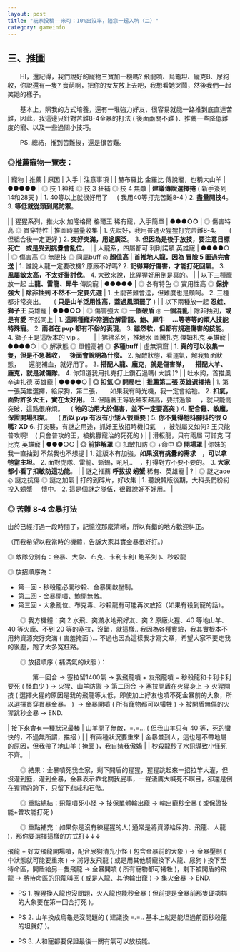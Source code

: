 ```yaml
---
layout: post
title: "玩家投稿——米可：10%出沒率，陪您一起入坑（二）"
category: gameinfo
---
```


## 三、推圖

　　HI，還記得，我們說好的寵物三寶加一機嗎? 飛龍噴、烏龜坦、龐克B、尿狗收，你說還有一隻? 賣萌啊，把你的女友放上去吧，我想看她哭鬧，然後我們一起笑她的樣子。

　　基本上，照我的方式培養，還有一堆強力好友，很容易就能一路推到底直達苦難，因此，我這邊只針對苦難8-4金暴的打法 ( 後面兩關不難 )、推薦一些降低難度的寵、以及一些過關小技巧。

　　PS. 總結，推到苦難後，還是很苦難。


### ◎推薦寵物一覽表：



| 寵物 | 推薦 | 原因 | 入手 | 注意事項 |
| 赫布羅比
金羅比
傳說寵，也稱大山羊 | **●**●●●● | ◎ 技 1 神補
◎ 技 3 狂補
◎ 技 4 無敵 | **建議傳說選擇捲**
( 新手簽到14和28天 ) | 1\. 40等以上就很好用了
    ( 我用40等打完苦難8-4 )
2\. **盡量開技4**。
3\. **等低就從頭到尾防禦**。

 |
| 猩猩系列，推火水
加隆格爾
格爾王
稀有寵，入手簡單 | **●●●○○** | ◎ 傷害特高
◎ 貫穿特性
 | 推圖時盡量收集 | 1\. 先說好，我用普通火猩猩打完苦難8-4。
    ( 但組合後一定更好 )
2\. **突好突滿，用途廣泛**。
3\. **但因為是後手放技，要注意目標死亡
   或是受到挑釁會亂位**。 |
| 人龍系，四屬都可
利則諾頓
英雄寵 | ●●●●○ | ◎ 傷害高
◎ 無限技
◎ 同屬buff
◎ **顏值高** | **首推地人龍，因為
冒險 5 圖過完會送** | 1\. 誰說人龍一定要改機? 原廠不好嗎?
2\. **記得算好傷害，才能打死回氣**。
3\. **風屬敏太高，不太好掛討伐**。
4\. 大致來說，比猩猩好用倒是真的。 |
| 以下三種寵放一起
**土龍、雷龍、犀牛**
傳說寵 | ●●●●● | ◎ 各有特色
◎ 實用性高
◎ **保排強大** | **除非抽到
不然不一定要先選**
 | 1\. 土龍苦難會送，但難度也是頗呵。
2\. 三種都非常突出。
    ( **只是山羊泛用性高，蓋過風頭罷了** ) |
| 以下兩種放一起
**忍蛙、獅子王**
英雄寵 | **●●●○○** | ◎ 傷害強大
◎ **一個破盾**
◎ **一個混亂** | 除非抽到，**或是有愛**
不然同上 | 1\. **這兩種寵非常適合解雷龍、鮑、犀牛
    ...等等等的煩人技能特殊寵**。
2\. **兩者在 pvp 都有不俗的表現**。
3\. **雖然軟，但都有規避傷害的技能**。
4\. 獅子王是這版本的 vip 。
     |
| 狒狒系列，推地水
圖騰扎克
傑姆札克
英雄寵 | ●●●●○ | ◎ 解狀態
◎ 單體高補
◎ **多種buff** | 虛無洞窟 | 1\. **真的可以收集一隻，但是不急著收，
   後面會說明為什麼。**
2\. 解敵狀態，看運氣，解我負面狀態，
    還能補血，就好用了。
3\. **搭配人龍、龐克，就是傷害隊，
    搭配大羊、龐克，就是減傷隊**。
4\. 你知道我用扎克打上鑽石過嗎( 大誤 )? |
| 吐水狗，首推風
辛迪扎德
英雄寵 | ●●●●○ | **◎ 扣氣
◎ 開局吐** | **推薦第二張
英雄選擇捲** | 1\. 第一張英雄選擇，給尿狗，第二張，
    如果我有時光機，我一定會給牠。
2\. **扣氣，面對許多大王，實在太好用**。
3\. 但隨著王等級越來越高，要拼過敏
    ，就只能高突破，這點很麻煩。
   ( **牠的功用大於傷害，並不一定要高突** )
4\. **配合雞、敏龐，保證開場扣氣**。
   ( **所以 pvp 有沒有小矮人很重要** )
5\. **你不覺得牠抖腳抖的很 Q 嗎? XD**
6\. 打突襲，有謎之用途，抓好王放招時機扣氣
   ，被剋屬又如何? 王只能普攻啊!
   ( 只會普攻的王，被挑釁寵治的死死的 ) |
| 滑板龍，只有兩屬
可諾克
可比克
英雄寵 | ●●●○○ | **◎ 前排解罩**
◎ 扣敏扣防
◎ +命中
**◎ 開場罩** | 你妹的我一直抽到
不然我也不想提 | 1\. 這版本有加強，**如果沒有挑釁的需求
   ，可以拿牠當主坦**。
2\. 面對虎隊、雷龍、蜥蜴，吼吼..
   ，打得對方不要不要的。
3\. **大家都小看了扣敏防這功能**。 |
| 謎之推薦
**呼拔拔
螃蟹**
稀有、英雄寵 | ? | ◎ 謎之aoe
◎ 謎之抗傷
◎ 謎之加氣 | 打的到碎片，好收集 | 1\. 聽說韓版後期，大科長們紛紛投入螃蟹
    懷中。
2\. 這是個謎之隊伍，很難說好不好用。 |


### ◎ 苦難 8-4 金暴打法

由於已經打過一段時間了，記憶沒那麼清晰，所以有錯的地方歡迎糾正。

（而我希望以我當時的機體，告訴大家其實金暴很好打。）

◎ 敵隊分別有：金暴、大象、布克、卡利卡利( 鮑系列 )、秒殺龍

◎ 放招順序為：

- 第一回 - 秒殺龍必開秒殺、金暴開啟壓制。
- 第二回 - 金暴開噴、鮑開無敵。
- 第三回 - 大象亂位、布克毒、秒殺龍有可能再次放招（如果有殺到寵的話）。

　　◎ 我方機體：突 2 水飛、突滿水地飛好友、突 2 原廠火猩、40 等地山羊、40 等火龐、不到 20 等的塞拉，沒錯，就這樣.. 我因為各種實驗，我其實根本不用夠資源突好突滿 ( 害羞掩面 )... 不過也因為這樣我才寫文章，希望大家不要走我的後塵，跑了太多冤枉路。

　　◎ 放招順序 ( 補滿氣的狀態 )：

　　　　第一回合 → 塞拉留1400氣 → 我飛龍噴 + 友飛龍噴 = 秒殺龍和卡利卡利要死 ( 怪血少 ) → 火猩、山羊防禦 → 第二回合 → 塞拉開盾在火猩身上 → 火猩開技 ( 選擇火猩的原因是我的飛龍等太低，即使加上好友也噴不死金暴前的大象，所以選擇貫穿貫暴金暴。 )  → 金暴開噴 ( 所有寵物都可以犧牲 ) → 被開盾無傷的火猩跳秒金暴 → END.



| 接下來會有一種狀況最棒 | 山羊開了無敵，=.=... ( 但我山羊只有 40 等，死的蠻快的，不過無所謂，擋招 ) |
| 有兩種狀況要重來 | 金暴暈到人，這也是不帶地屬的原因，但我帶了地山羊 ( 掩面 )，我自婊我傲嬌 |
| 秒殺龍秒了水飛導致小怪死不齊。
 |



　　◎ 結果：金暴噴死我全家，剩下開盾的猩猩，猩猩跳起來一招拉竿大灌，但沒灌到籃，灌到金暴，金暴表示靠北關我屁事，一聲淒厲大喊死不瞑目，卻還是倒在猩猩的跨下，只留下悲戚和石幣。

　　◎ 重點總結：飛龍噴死小怪 → 技保單體輸出寵 → 輸出寵秒金暴 ( 或保證技能+普攻能打死 )

　　◎ 重點補充：如果你是沒有練猩猩的人( 通常是將資源給尿狗、飛龍、人龍 )，那你要選擇這樣的方式打↓↓↓

飛龍 + 好友飛龍開場噴，配合尿狗清光小怪 ( 包含金暴前的大象 ) → 金暴壓制 ( 中狀態就可能要重來 ) → 將好友飛龍 ( 或是用其他騎寵換下人龍、尿狗 ) 換下至待命區，開盾給另一隻飛龍 → 金暴開噴 ( 所有寵物都可犧牲 )，剩下被開盾的飛龍 → 將待命區的飛龍叫回 ( 或是人龍、其他輸出寵 ) → 集火金暴 → END.

- PS 1\. 猩猩換人龍也沒問題，火人龍也能秒金暴 ( 但前提是金暴前那隻硬梆梆的大象要在第一回合打死 )。

- PS 2\. 山羊換成烏龜是沒問題的 ( 建議換 =.=.. 基本上就是能坦過前面秒殺龍的坦就好 )。

- PS 3\. 人和寵都要保證最後一關有氣可以放技能。










